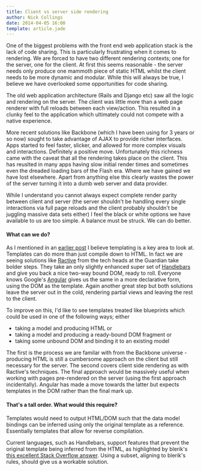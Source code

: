 ```yaml
---
title: Client vs server side rendering
author: Nick Collings
date: 2014-04-05 16:00
template: article.jade
---
```


One of the biggest problems with the front end web application stack is the lack of code sharing. This is particularly frustrating when it comes to rendering. We are forced to have two different rendering contexts; one for the server, one for the client. At first this seems reasonable - the server needs only produce one mammoth piece of static HTML whilst the client needs to be more dynamic and modular. While this will always be true, I believe we have overlooked some opportunities for code sharing.

The old web application architecture (Rails and Django etc) saw all the logic and rendering on the server. The client was little more than a web page renderer with full reloads between each view/action. This resulted in a clunky feel to the application which ultimately could not compete with a native experience.

More recent solutions like Backbone (which I have been using for 3 years or so now) sought to take advantage of AJAX to provide richer interfaces. Apps started to feel faster, slicker, and allowed for more complex visuals and interactions. Definitely a positive move. Unfortunately this richness came with the caveat that all the rendering takes place on the client. This has reuslted in many apps having slow initial render times and sometimes even the dreaded loading bars of the Flash era. Where we have gained we have lost elsewhere. Apart from anything else this clearly wastes the power of the server turning it into a dumb web server and data provider.

While I understand you cannot always expect complete render parity between client and server (the server shouldn't be handling every single interactions via full page reloads and the client probably shouldn't be juggling massive data sets either) I feel the black or white options we have available to us are too simple. A balance must be struck. We can do better.

#### What can we do?

As I mentioned in an [earlier post](/articles/front-end-analysis/) I believe templating is a key area to look at. Templates can do more than just compile down to HTML. In fact we are seeing solutions like [Ractive](http://www.ractivejs.org/) from the tech heads at the Guardian take bolder steps. They take an only slightly enhanced super set of [Handlebars](http://handlebarsjs.com/) and give you back a nice two-way bound DOM, ready to roll. Everyone knows Google's [Angular](http://angularjs.org/) gives us the same in a more declarative form, using the DOM as the template. Again another great step but both solutions leave the server out in the cold, rendering partial views and leaving the rest to the client.

To improve on this, I'd like to see templates treated like blueprints which could be used in one of the following ways; either

- taking a model and producing HTML or
- taking a model and producing a ready-bound DOM fragment or
- taking some unbound DOM and binding it to an existing model

The first is the process we are familar with from the Backbone universe - producing HTML is still a cumbersome approach on the client but still necessary for the server. The second covers client side rendering as with Ractive's techniques. The final approach would be massively useful when working with pages pre-rendered on the server (using the first approach incidentally). Angular has made a move towards the latter but expects templates in the DOM rather than the final mark up.

#### That's a tall order. What would this require?

Templates would need to output HTML/DOM such that the data model bindings can be inferred using only the original template as a reference. Essentially templates that allow for reverse compilation.

Current languages, such as Handlebars, support features that prevent the original template being inferred from the HTML, as highlighted by blerik's [this excellent Stack Overflow answer](http://stackoverflow.com/a/19271995). Using a subset, aligning to blerik's rules, should give us a workable solution.